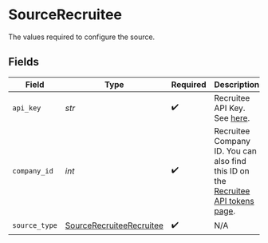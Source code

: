 # SourceRecruitee

The values required to configure the source.


## Fields

| Field                                                                                                                                           | Type                                                                                                                                            | Required                                                                                                                                        | Description                                                                                                                                     |
| ----------------------------------------------------------------------------------------------------------------------------------------------- | ----------------------------------------------------------------------------------------------------------------------------------------------- | ----------------------------------------------------------------------------------------------------------------------------------------------- | ----------------------------------------------------------------------------------------------------------------------------------------------- |
| `api_key`                                                                                                                                       | *str*                                                                                                                                           | :heavy_check_mark:                                                                                                                              | Recruitee API Key. See <a href="https://docs.recruitee.com/reference/getting-started#generate-api-token">here</a>.                              |
| `company_id`                                                                                                                                    | *int*                                                                                                                                           | :heavy_check_mark:                                                                                                                              | Recruitee Company ID. You can also find this ID on the <a href="https://app.recruitee.com/#/settings/api_tokens">Recruitee API tokens page</a>. |
| `source_type`                                                                                                                                   | [SourceRecruiteeRecruitee](../../models/shared/sourcerecruiteerecruitee.md)                                                                     | :heavy_check_mark:                                                                                                                              | N/A                                                                                                                                             |